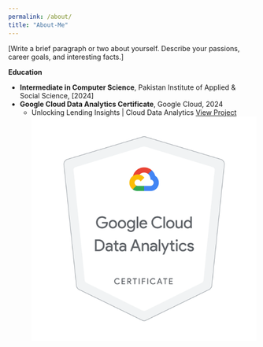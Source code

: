 ```yaml
---
permalink: /about/
title: "About-Me"
---
```


[Write a brief paragraph or two about yourself. Describe your passions, career goals, and interesting facts.]

**Education**

* **Intermediate in Computer Science**, Pakistan Institute of Applied & Social Science, [2024]
* **Google Cloud Data Analytics Certificate**, Google Cloud, 2024
  * Unlocking Lending Insights | Cloud Data Analytics [View Project](assets/TheLookFintech.pdf)
![Google Cloud Data Analytics Certificate](../assets/images/certificate.jpg)



